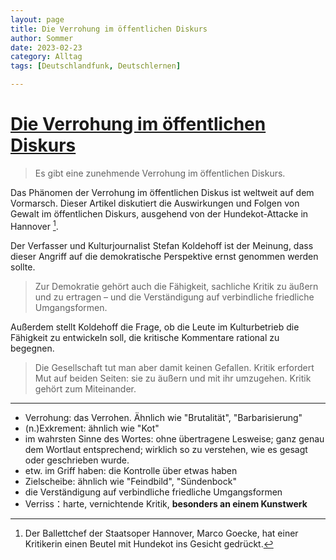 ```yaml
---
layout: page
title: Die Verrohung im öffentlichen Diskurs
author: Sommer
date: 2023-02-23 
category: Alltag
tags: [Deutschlandfunk, Deutschlernen]

---
```


# [Die Verrohung im öffentlichen Diskurs](https://www.deutschlandfunk.de/goeckes-hundekot-eklat-100.html)

> Es gibt eine zunehmende Verrohung im öffentlichen Diskurs.

Das Phänomen der Verrohung im öffentlichen Diskus ist weltweit auf dem Vormarsch. Dieser Artikel diskutiert die Auswirkungen und Folgen von Gewalt im öffentlichen Diskurs, ausgehend von der Hundekot-Attacke in Hannover [^1].

Der Verfasser und Kulturjournalist Stefan Koldehoff ist der Meinung, dass dieser Angriff auf die demokratische Perspektive ernst genommen werden sollte.

> Zur Demokratie gehört auch die Fähigkeit, sachliche Kritik zu äußern und zu ertragen – und die Verständigung auf verbindliche friedliche Umgangsformen.

Außerdem stellt Koldehoff die Frage, ob die Leute im Kulturbetrieb die Fähigkeit zu entwickeln soll, die kritische Kommentare rational zu begegnen.

> Die Gesellschaft tut man aber damit keinen Gefallen. 
> Kritik erfordert Mut auf beiden Seiten: sie zu äußern und mit ihr umzugehen. 
> Kritik gehört zum Miteinander.



---

- Verrohung: das Verrohen. Ähnlich wie "Brutalität", "Barbarisierung"
- (n.)Exkrement: ähnlich wie "Kot"
- im wahrsten Sinne des Wortes: ohne übertragene Lesweise; ganz genau dem Wortlaut entsprechend; wirklich so zu verstehen, wie es gesagt oder geschrieben wurde.
- etw. im Griff haben: die Kontrolle über etwas haben
- Zielscheibe: ähnlich wie "Feindbild", "Sündenbock"
- die Verständigung auf verbindliche friedliche Umgangsformen
- Verriss：harte, vernichtende Kritik, **besonders an einem Kunstwerk**



[^1]: Der Ballettchef der Staatsoper Hannover, Marco Goecke, hat einer Kritikerin einen Beutel mit Hundekot ins Gesicht gedrückt. 
